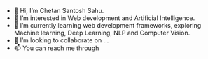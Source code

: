 - 👋 Hi, I’m Chetan Santosh Sahu.
- 👀 I’m interested in Web development and Artificial Intelligence.
- 🌱 I’m currently learning web development frameworks, exploring Machine learning, Deep Learning, NLP and Computer Vision.
- 💞️ I’m looking to collaborate on ...
- 📫 You can reach me through 

<!---
chetan-sahu-1111/chetan-sahu-1111 is a ✨ special ✨ repository because its `README.md` (this file) appears on your GitHub profile.
You can click the Preview link to take a look at your changes.
--->
